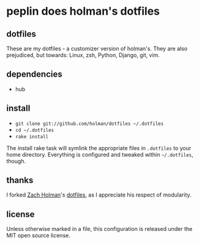# peplin does holman's dotfiles

## dotfiles

These are my dotfiles - a customizer version of holman's. They are also prejudiced, but towards: Linux, zsh, Python, Django, git, vim.

## dependencies

- hub

## install

- `git clone git://github.com/holman/dotfiles ~/.dotfiles`
- `cd ~/.dotfiles`
- `rake install`

The install rake task will symlink the appropriate files in `.dotfiles` to your home directory. Everything is configured and tweaked within `~/.dotfiles`, though.

## thanks

I forked [Zach Holman](http://github.com/holman)'s [dotfiles](http://github.com/holman/dotfiles), as I appreciate his respect of modularity.

## license

Unless otherwise marked in a file, this configuration is released under the MIT
open source license.
